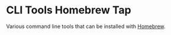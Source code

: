 # CLI Tools Homebrew Tap

Various command line tools that can be installed with [Homebrew][brew].



[brew]: https://brew.sh/
